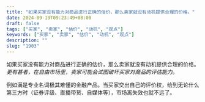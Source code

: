 ```yaml
---
title: "如果买家没有能力对商品进行正确的估价，那么卖家就没有动机提供合理的价格。"
date: 2024-09-19T09:23:49+08:00
draft: false
tags: ["买家", "卖家", "估价", "动机", "观点"]
keywords: ["买家", "卖家", "估价", "动机", "观点"]
description: ""
slug: "1903"
---
```


如果买家没有能力对商品进行正确的估价，那么卖家就没有动机提供合理的价格。 *更有甚者，在自由市场里，卖家可能会试图破坏买家对商品的评估能力。* 

例如满是专业名词极其难懂的金融产品。当买家交出自己的评价权，给到无论什么第三方时（证券评级、直播带货、自媒体等），市场离失效也就不远了。